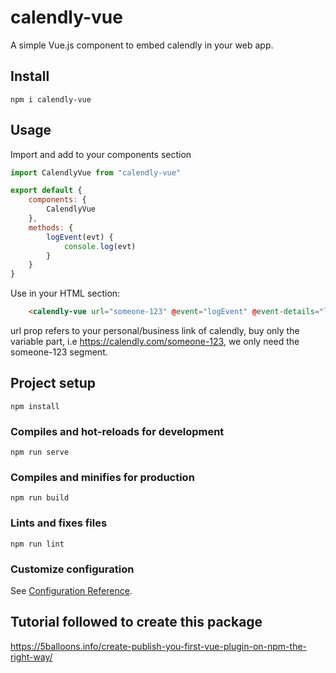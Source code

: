 # calendly-vue

A simple Vue.js component to embed calendly in your web app.

## Install
`npm i calendly-vue`

## Usage

Import and add to your components section
``` javascript
import CalendlyVue from "calendly-vue"

export default {
    components: {
        CalendlyVue
    },
    methods: {
        logEvent(evt) {
            console.log(evt)
        }
    }
}
```

Use in your HTML section:
``` html
    <calendly-vue url="someone-123" @event="logEvent" @event-details="logEvent" @error="logEvent"></calendly-vue>
```

url prop refers to your personal/business link of calendly, buy only the variable part, i.e https://calendly.com/someone-123, we only need the someone-123 segment.




## Project setup
```
npm install
```

### Compiles and hot-reloads for development
```
npm run serve
```

### Compiles and minifies for production
```
npm run build
```

### Lints and fixes files
```
npm run lint
```

### Customize configuration
See [Configuration Reference](https://cli.vuejs.org/config/).


## Tutorial followed to create this package
https://5balloons.info/create-publish-you-first-vue-plugin-on-npm-the-right-way/